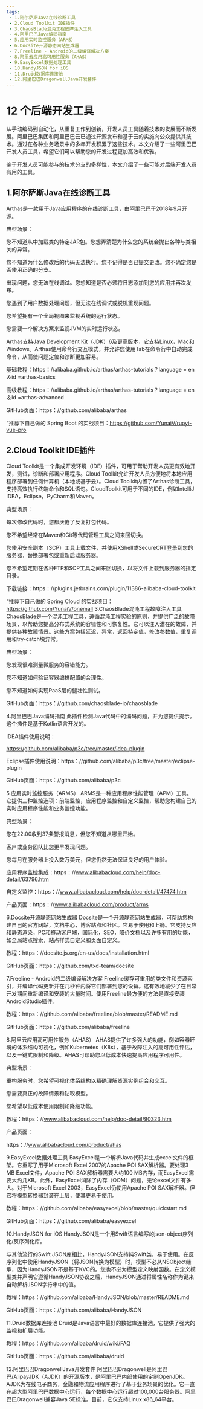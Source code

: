 ```yaml
---
tags:
 - 1.阿尔萨斯Java在线诊断工具
 - 2.Cloud Toolkit IDE插件
 - 3.ChaosBlade混沌工程故障注入工具
 - 4.阿里巴巴Java编码指南
 - 5.应用实时监控服务（ARMS）
 - 6.Docsite开源静态网站生成器
 - 7.Freeline - Android的二级编译解决方案
 - 8.阿里云应用高可用性服务（AHAS）
 - 9.EasyExcel数据处理工具
 - 10.HandyJSON for iOS
 - 11.Druid数据库连接池
 - 12.阿里巴巴DragonwellJava开发套件
---
```


# 12 个后端开发工具



从手动编码到自动化，从重复工作到创新，开发人员工具随着技术的发展而不断发展。阿里巴巴集团和阿里巴巴云已通过开源发布和基于云的实施向公众提供其技术。通过在各种业务场景中的多年开发积累了这些技术。本文介绍了一些阿里巴巴开发人员工具，希望它们可以帮助您的开发过程更加高效和优雅。

鉴于开发人员可能参与的技术分支的多样性，本文介绍了一些可能对后端开发人员有用的工具。

## 1.阿尔萨斯Java在线诊断工具
Arthas是一款用于Java应用程序的在线诊断工具，由阿里巴巴于2018年9月开源。

典型场景：

您不知道从中加载类的特定JAR包。您想弄清楚为什么您的系统会抛出各种与类相关的异常。

您不知道为什么修改后的代码无法执行。您不记得是否已提交更改。您不确定您是否使用正确的分支。

出现问题，您无法在线调试。您想知道是否必须将日志添加到您的应用并再次发布。

您遇到了用户数据处理问题，但无法在线调试或脱机重现问题。

您希望拥有一个全局视图来监视系统的运行状态。

您需要一个解决方案来监视JVM的实时运行状态。

Arthas支持Java Development Kit（JDK）6及更高版本，它支持Linux，Mac和Windows。Arthas使用命令行交互模式，并允许您使用Tab在命令行中自动完成命令，从而使问题定位和诊断更加容易。

基础教程：https：//alibaba.github.io/arthas/arthas-tutorials？language = en＆id =arthas-basics

高级教程：https：//alibaba.github.io/arthas/arthas-tutorials？language = en＆id =arthas-advanced

GitHub页面：https：//github.com/alibaba/arthas

“推荐下自己做的 Spring Boot 的实战项目：https://github.com/YunaiV/ruoyi-vue-pro

## 2.Cloud Toolkit IDE插件
Cloud Toolkit是一个集成开发环境（IDE）插件，可用于帮助开发人员更有效地开发，测试，诊断和部署应用程序。Cloud Toolkit允许开发人员方便地将本地应用程序部署到任何计算机（本地或基于云）。Cloud Toolkit内置了Arthas诊断工具，支持高效执行终端命令和SQL语句。CloudToolkit可用于不同的IDE，例如IntelliJ IDEA，Eclipse，PyCharm和Maven。

典型场景：

每次修改代码时，您都厌倦了反复打包代码。

您不希望经常在Maven和Git等代码管理工具之间来回切换。

您使用安全副本（SCP）工具上载文件，并使用XShell或SecureCRT登录到您的服务器，替换部署包或重新启动服务器。

您不希望定期在各种FTP和SCP工具之间来回切换，以将文件上载到服务器的指定目录。

下载链接：https：//plugins.jetbrains.com/plugin/11386-alibaba-cloud-toolkit

“推荐下自己做的 Spring Cloud 的实战项目：https://github.com/YunaiV/onemall
3.ChaosBlade混沌工程故障注入工具
ChaosBlade是一个混沌工程工具，遵循混沌工程实验的原则，并提供广泛的故障场景，以帮助您提高分布式系统的容错性和可恢复性。它可以注入潜在的故障，并提供各种故障情景。这些方案包括延迟，异常，返回特定值，修改参数值，重复调用和try-catch块异常。

典型场景：

您发现很难测量微服务的容错能力。

您不知道如何验证容器编排配置的合理性。

您不知道如何实现PaaS层的健壮性测试。

GitHub页面：https：//github.com/chaosblade-io/chaosblade

4.阿里巴巴Java编码指南
此插件检测Java代码中的编码问题，并为您提供提示。这个插件是基于Kotlin语言开发的。

IDEA插件使用说明：

https://github.com/alibaba/p3c/tree/master/idea-plugin

Eclipse插件使用说明：https：//github.com/alibaba/p3c/tree/master/eclipse-plugin

GitHub页面：https：//github.com/alibaba/p3c

5.应用实时监控服务（ARMS）
ARMS是一种应用程序性能管理（APM）工具。它提供三种监控选项：前端监控，应用程序监控和自定义监控，帮助您构建自己的实时应用程序性能和业务监控功能。

典型场景：

您在22:00收到37条警报消息，但您不知道从哪里开始。

客户或业务团队比您更早发现问题。

您每月在服务器上投入数万美元，但您仍然无法保证良好的用户体验。

应用程序监控集成：https：//www.alibabacloud.com/help/doc-detail/63796.htm

自定义监控：https：//www.alibabacloud.com/help/doc-detail/47474.htm

产品页面：https：//www.alibabacloud.com/product/arms

6.Docsite开源静态网站生成器
Docsite是一个开源静态网站生成器，可帮助您构建自己的官方网站，文档中心，博客站点和社区。它易于使用和上瘾。它支持反应和静态渲染，PC和移动客户端，国际化，SEO，降价文档以及许多有用的功能，如全局站点搜索，站点样式自定义和页面自定义。

教程：https：//docsite.js.org/en-us/docs/installation.html

GitHub页面：https：//github.com/txd-team/docsite

7.Freeline - Android的二级编译解决方案
Freeline缓存可重用的类文件和资源索引，并编译代码更新并在几秒钟内将它们部署到您的设备。这有效地减少了在日常开发期间重新编译和安装的大量时间。使用Freeline最方便的方法是直接安装AndroidStudio插件。

教程：https：//github.com/alibaba/freeline/blob/master/README.md

GitHub页面：https：//github.com/alibaba/freeline

8.阿里云应用高可用性服务（AHAS）
AHAS提供了许多强大的功能，例如容器环境的体系结构可视化，例如Kubernetes（K8s），基于故障注入的高可用性评估，以及一键式限制和降级。AHAS可帮助您以低成本快速提高应用程序可用性。

典型场景：

重构服务时，您希望可视化体系结构以精确理解资源实例组合和交互。

您需要真正的故障情景和钻取模型。

您希望以低成本使用限制和降级功能。

教程：https：//www.alibabacloud.com/help/doc-detail/90323.htm

产品页面：

https：//www.alibabacloud.com/product/ahas

9.EasyExcel数据处理工具
EasyExcel是一个解析Java代码并生成excel文件的框架。它重写了用于Microsoft Excel 2007的Apache POI SAX解析器。要处理3 MB Excel文件，Apache POI SAX解析器需要大约100 MB内存，而EasyExcel需要大约几KB。此外，EasyExcel消除了内存（OOM）问题，无论excel文件有多大。对于Microsoft Excel 2003，EasyExcel仍使用Apache POI SAX解析器。但它将模型转换器封装在上层，使其更易于使用。

教程：https：//github.com/alibaba/easyexcel/blob/master/quickstart.md

GitHub页面：https：//github.com/alibaba/easyexcel

10.HandyJSON for iOS
HandyJSON是一个用Swift语言编写的json-object序列化/反序列化库。

与其他流行的Swift JSON库相比，HandyJSON支持纯Swift类，易于使用。在反序列化中使用HandyJSON（将JSON转换为模型）时，模型不必从NSObject继承，因为HandyJSON不是基于KVC的。您也不必为模型定义映射函数。在定义模型类并声明它遵循HandyJSON协议之后，HandyJSON通过将属性名称作为键来自动解析JSON字符串中的值。

教程：https：//github.com/alibaba/HandyJSON/blob/master/README.md

GitHub页面：https：//github.com/alibaba/HandyJSON

11.Druid数据库连接池
Druid是Java语言中最好的数据库连接池，它提供了强大的监视和扩展功能。

教程：https：//github.com/alibaba/druid/wiki/FAQ

GitHub页面：https：//github.com/alibaba/druid

12.阿里巴巴DragonwellJava开发套件
阿里巴巴Dragonwell是阿里巴巴/AlipayJDK（AJDK）的开源版本，是阿里巴巴内部使用的定制OpenJDK。AJDK为在线电子商务，金融和物流应用程序进行了基于业务场景的优化。它一直在超大型阿里巴巴数据中心运行，每个数据中心运行超过100,000台服务器。阿里巴巴Dragonwell兼容Java SE标准。目前，它仅支持Linux x86_64平台。


